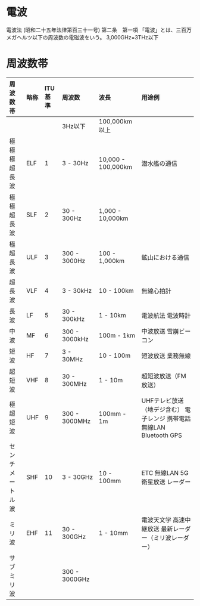 # 電波

電波法 (昭和二十五年法律第百三十一号) 第二条　第一項
「電波」とは、三百万メガヘルツ以下の周波数の電磁波をいう。
3,000GHz=3THz以下

# 周波数帯

| 周波数帯   | 略称 | ITU基準 | 周波数 | 波長 | 用途例 |
|:--      |:--  |:--|:--|:--|:--|
|          |     |  |  3Hz以下	 | 100,000km以上	 | |
| 極極極超長波 | ELF | 1	 | 3 - 30Hz	 | 10,000 - 100,000km	 | 潜水艦の通信|
| 極極超長波  | SLF	 | 2	 | 30 - 300Hz	 | 1,000 - 10,000km | 
| 極超長波	  | ULF	 | 3	 | 300 - 3000Hz	 | 100 - 1,000km	 | 鉱山における通信
| 超長波	    | VLF	 | 4	 | 3 - 30kHz	 | 10 - 100km	 | 無線心拍計
| 長波       |	LF	 | 5	 | 30 - 300kHz	 | 1 - 10km	 | 電波航法 電波時計
| 中波      | 	MF	 | 6	 | 300 - 3000kHz	 | 100m - 1km	 | 中波放送 雪崩ビーコン
| 短波      	 | HF	 | 7	 | 3 - 30MHz	 | 10 - 100m	 | 短波放送 業務無線
| 超短波   	 | VHF	 | 8	 | 30 - 300MHz	 | 1 - 10m	 | 超短波放送（FM放送） 
| 極超短波	   | UHF	 | 9	 | 300 - 3000MHz	 | 100mm - 1m	 | UHFテレビ放送（地デジ含む） 電子レンジ 携帯電話 無線LAN Bluetooth GPS 
| センチメートル波	 | SHF	 | 10	 | 3 - 30GHz	 | 10 - 100mm	 | ETC 無線LAN 5G 衛星放送 レーダー 
| ミリ波	 | EHF	 | 11	 | 30 - 300GHz	 | 1 - 10mm	 | 電波天文学 高速中継放送 最新レーダー（ミリ波レーダー） 
| サブミリ波		 | 	 |  | 300 - 3000GHz  |  | 

